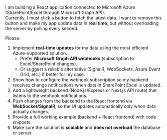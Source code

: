 I am building a React application connected to Microsoft Azure (SharePoint/Excel through Microsoft Graph API).  
Currently, I must click a button to fetch the latest data. I want to remove this button and make my app update data in **real time**, but without overloading the server by polling every second.  

Please:  
1. Implement **real-time updates** for my data using the most efficient Azure-supported solution.  
   - Prefer **Microsoft Graph API webhooks** (subscription to Excel/SharePoint changes).  
   - Or suggest a reliable alternative (SignalR, WebSockets, Azure Event Grid, etc.) if better for my case.  
2. Show how to configure the webhook subscription so my backend receives change notifications when data in SharePoint Excel is updated.  
3. Add a lightweight backend (Node.js/Express or Next.js API route) that listens to the webhook notifications.  
4. Push changes from the backend to the React frontend via **WebSocket/SignalR**, so the UI updates automatically only when data actually changes.  
5. Provide a full working example (backend + React frontend) with code snippets.  
6. Make sure the solution is **scalable** and **does not overload** the database or server.  
